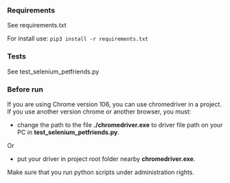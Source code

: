 ### Requirements

See requirements.txt

For install use:
`pip3 install -r requirements.txt`

### Tests

See test_selenium_petfriends.py

### Before run

If you are using Chrome version 106, you can use chromedriver in a project.
If you use another version chrome or another browser, you must:
- change the path to the file __./chromedriver.exe__ to driver file path on your PC in __test_selenium_petfriends.py__.

Or

- put your driver in project root folder nearby __chromedriver.exe__.

Make sure that you run python scripts under administration rights.
